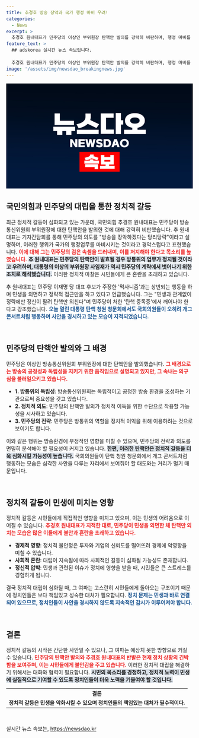 ```yaml
---
title: 추경호 방송 장악과 국가 행정 마비 우려!
categories:
  - News
excerpt: >
  추경호 원내대표가 민주당의 이상인 부위원장 탄핵안 발의를 강력히 비판하며, 행정 마비를 초래할 것이라고 경고했습니다. 그는 민주당의 탄핵 중독증을 지적하며 민생보다 정략에 몰두하고 있다고 주장했습니다.
feature_text: >
  ## adskorea 실시간 뉴스 속보입니다.

  추경호 원내대표가 민주당의 이상인 부위원장 탄핵안 발의를 강력히 비판하며, 행정 마비를 초래할 것이라고 경고했습니다. 그는 민주당의 탄핵 중독증을 지적하며 민생보다 정략에 몰두하고 있다고 주장했습니다.
image: '/assets/img/newsdao_breakingnews.jpg'
---
```


<p><img src="/assets/img/newsdao_breakingnews.jpg" alt="adskorea 속보" /></p>

<h2 data-ke-size="size26">국민의힘과 민주당의 대립을 통한 정치적 갈등</h2>

<p data-ke-size="size16">최근 정치적 갈등이 심화되고 있는 가운데, 국민의힘 추경호 원내대표는 민주당이 방송통신위원회 부위원장에 대한 탄핵안을 발의한 것에 대해 강력히 비판했습니다. 추 원내대표는 기자간담회를 통해 민주당의 의도를 "방송을 장악하겠다는 당리당략"이라고 설명하며, 이러한 행위가 국가의 행정업무를 마비시키는 것이라고 경악스럽다고 표현했습니다. <b><span style="color: #ee2323;">이에 대해 그는 민주당의 검은 속셈을 드러내며, 이를 저지해야 한다고 목소리를 높였습니다.</span></b> <b><span style="background-color: #21538527;">추 원내대표는 민주당의 탄핵안이 발효될 경우 방통위의 업무가 정지될 것이라고 우려하며, 대통령의 이상의 부위원장 사임재가 역시 민주당의 계략에서 벗어나기 위한 조치로 해석했습니다.</span></b> 이러한 정치적 마찰은 시민들에게 큰 혼란을 초래하고 있습니다.</p>

<p data-ke-size="size16">추 원내대표는 민주당 이재명 당 대표 후보가 주장한 '먹사니즘'과는 상반되는 행동을 하며 민생을 외면하고 정략적 접근만을 하고 있다고 언급했습니다. 그는 "민생과 관계없이 정략에만 정신이 팔려 탄핵만 외친다"며 민주당이 처한 '탄핵 중독증'에서 깨어나야 한다고 강조했습니다. <b><span style="color: #1a5490;">오늘 열린 대통령 탄핵 청원 청문회에서도 국회의원들이 오히려 개그콘서트처럼 행동하며 사안을 경시하고 있는 모습이 지적되었습니다.</span></b></p>

<p data-ke-size="size16">&nbsp;</p>

<h2 data-ke-size="size26">민주당의 탄핵안 발의와 그 배경</h2>

<p data-ke-size="size16">민주당은 이상인 방송통신위원회 부위원장에 대한 탄핵안을 발의했습니다. <b><span style="color: #ee2323;">그 배경으로는 방송의 공정성과 독립성을 지키기 위한 움직임으로 설명되고 있지만, 그 속내는 의구심을 불러일으키고 있습니다.</span></b></p>

<ul>
    <li><b>1. 방통위의 독립성</b>: 방송통신위원회는 독립적이고 공정한 방송 환경을 조성하는 기관으로써 중요성을 갖고 있습니다.</li>
    <li><b>2. 정치적 의도</b>: 민주당의 탄핵안 발의가 정치적 이득을 위한 수단으로 작용할 가능성을 시사하고 있습니다.</li>
    <li><b>3. 민주당의 전략</b>: 민주당은 방통위의 역할을 정치적 이익을 위해 이용하려는 것으로 보이기도 합니다.</li>
</ul>

<p data-ke-size="size16">이와 같은 행위는 방송환경에 부정적인 영향을 미칠 수 있으며, 민주당의 전략과 의도를 면밀히 분석해야 할 필요성이 커지고 있습니다. <b><span style="background-color: #21538527;">한편, 이러한 탄핵안은 정치적 갈등을 더욱 심화시킬 가능성이 높습니다.</span></b> 국회의원들이 탄핵 청원 청문회에서 개그 콘서트처럼 행동하는 모습은 심각한 사안을 다루는 자리에서 보여줘야 할 태도와는 거리가 멀기 때문입니다.</p>

<p data-ke-size="size16">&nbsp;</p>

<h2 data-ke-size="size26">정치적 갈등이 민생에 미치는 영향</h2>

<p data-ke-size="size16">정치적 갈등은 시민들에게 직접적인 영향을 미치고 있으며, 이는 민생의 어려움으로 이어질 수 있습니다. <b><span style="color: #ee2323;">추경호 원내대표가 지적한 대로, 민주당이 민생을 외면한 채 탄핵만 외치는 모습은 많은 이들에게 불안과 혼란을 초래하고 있습니다.</span></b> </p>

<ul>
    <li><b>경제적 영향</b>: 정치적 불안정은 투자와 기업의 신뢰도를 떨어뜨려 경제에 악영향을 미칠 수 있습니다.</li>
    <li><b>사회적 혼란</b>: 대립이 지속됨에 따라 사회적인 갈등이 심화될 가능성도 존재합니다.</li>
    <li><b>정신적 압박</b>: 민생과 관련된 이슈가 정치에 영향을 받을 때, 시민들은 큰 스트레스를 경험하게 됩니다.</li>
</ul>

<p data-ke-size="size16">결국 정치적 대립이 심화될 때, 그 여파는 고스란히 시민들에게 돌아오는 구조이기 때문에 정치인들은 보다 책임있고 성숙한 대처가 필요합니다. <b><span style="color: #1a5490;">정치 문제는 민생과 바로 연결되어 있으므로, 정치인들이 사안을 경시하지 않도록 지속적인 감시가 이루어져야 합니다.</span></b></p>

<p data-ke-size="size16">&nbsp;</p>

<h2 data-ke-size="size26">결론</h2>

<p data-ke-size="size16">정치적 갈등의 시작은 간단한 사안일 수 있으나, 그 여파는 예상치 못한 방향으로 커질 수 있습니다. <b><span style="color: #ee2323;">민주당의 탄핵안 발의와 추경호 원내대표의 반발은 현재 정치 상황의 긴박함을 보여주며, 이는 시민들에게 불안감을 주고 있습니다.</span></b> 이러한 정치적 대립을 해결하기 위해서는 대화와 협력이 필요합니다. <b><span style="background-color: #21538527;">시민의 목소리를 경청하고, 정치적 노력이 민생에 실질적으로 기여할 수 있도록 정치인들이 더욱 노력을 기울여야 할 것입니다.</span></b></p> 

<table>
    <tr>
        <td style="text-align: center; height: 17px;"><b>결론</b></td>
    </tr>
    <tr>
        <td style="text-align: center; height: 17px;"><b>정치적 갈등은 민생을 악화시킬 수 있으며 정치인들의 책임있는 대처가 필수적이다.</b></td>
    </tr>
</table>

<p data-ke-size="size16">&nbsp;</p>
실시간 뉴스 속보는, <a href="https://newsdao.kr" rel="dofollow">https://newsdao.kr</a>


